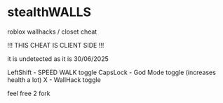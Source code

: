 # stealthWALLS
roblox wallhacks / closet cheat

!!! THIS CHEAT IS CLIENT SIDE !!! 

it is undetected as it is 30/06/2025

LeftShift - SPEED WALK toggle
CapsLock - God Mode toggle (increases health a lot)
X - WallHack toggle

feel free 2 fork
